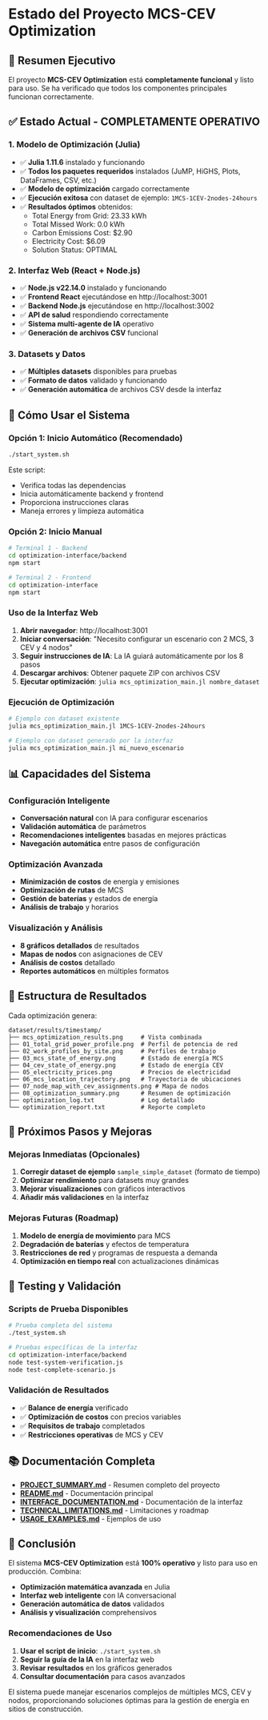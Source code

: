 # Estado del Proyecto MCS-CEV Optimization

## 🎯 **Resumen Ejecutivo**

El proyecto **MCS-CEV Optimization** está **completamente funcional** y listo para uso. Se ha verificado que todos los componentes principales funcionan correctamente.

## ✅ **Estado Actual - COMPLETAMENTE OPERATIVO**

### **1. Modelo de Optimización (Julia)**
- ✅ **Julia 1.11.6** instalado y funcionando
- ✅ **Todos los paquetes requeridos** instalados (JuMP, HiGHS, Plots, DataFrames, CSV, etc.)
- ✅ **Modelo de optimización** cargado correctamente
- ✅ **Ejecución exitosa** con dataset de ejemplo: `1MCS-1CEV-2nodes-24hours`
- ✅ **Resultados óptimos** obtenidos:
  - Total Energy from Grid: 23.33 kWh
  - Total Missed Work: 0.0 kWh
  - Carbon Emissions Cost: $2.90
  - Electricity Cost: $6.09
  - Solution Status: OPTIMAL

### **2. Interfaz Web (React + Node.js)**
- ✅ **Node.js v22.14.0** instalado y funcionando
- ✅ **Frontend React** ejecutándose en http://localhost:3001
- ✅ **Backend Node.js** ejecutándose en http://localhost:3002
- ✅ **API de salud** respondiendo correctamente
- ✅ **Sistema multi-agente de IA** operativo
- ✅ **Generación de archivos CSV** funcional

### **3. Datasets y Datos**
- ✅ **Múltiples datasets** disponibles para pruebas
- ✅ **Formato de datos** validado y funcionando
- ✅ **Generación automática** de archivos CSV desde la interfaz

## 🚀 **Cómo Usar el Sistema**

### **Opción 1: Inicio Automático (Recomendado)**
```bash
./start_system.sh
```
Este script:
- Verifica todas las dependencias
- Inicia automáticamente backend y frontend
- Proporciona instrucciones claras
- Maneja errores y limpieza automática

### **Opción 2: Inicio Manual**
```bash
# Terminal 1 - Backend
cd optimization-interface/backend
npm start

# Terminal 2 - Frontend  
cd optimization-interface
npm start
```

### **Uso de la Interfaz Web**
1. **Abrir navegador**: http://localhost:3001
2. **Iniciar conversación**: "Necesito configurar un escenario con 2 MCS, 3 CEV y 4 nodos"
3. **Seguir instrucciones de IA**: La IA guiará automáticamente por los 8 pasos
4. **Descargar archivos**: Obtener paquete ZIP con archivos CSV
5. **Ejecutar optimización**: `julia mcs_optimization_main.jl nombre_dataset`

### **Ejecución de Optimización**
```bash
# Ejemplo con dataset existente
julia mcs_optimization_main.jl 1MCS-1CEV-2nodes-24hours

# Ejemplo con dataset generado por la interfaz
julia mcs_optimization_main.jl mi_nuevo_escenario
```

## 📊 **Capacidades del Sistema**

### **Configuración Inteligente**
- **Conversación natural** con IA para configurar escenarios
- **Validación automática** de parámetros
- **Recomendaciones inteligentes** basadas en mejores prácticas
- **Navegación automática** entre pasos de configuración

### **Optimización Avanzada**
- **Minimización de costos** de energía y emisiones
- **Optimización de rutas** de MCS
- **Gestión de baterías** y estados de energía
- **Análisis de trabajo** y horarios

### **Visualización y Análisis**
- **8 gráficos detallados** de resultados
- **Mapas de nodos** con asignaciones de CEV
- **Análisis de costos** detallado
- **Reportes automáticos** en múltiples formatos

## 📁 **Estructura de Resultados**

Cada optimización genera:
```
dataset/results/timestamp/
├── mcs_optimization_results.png     # Vista combinada
├── 01_total_grid_power_profile.png  # Perfil de potencia de red
├── 02_work_profiles_by_site.png     # Perfiles de trabajo
├── 03_mcs_state_of_energy.png       # Estado de energía MCS
├── 04_cev_state_of_energy.png       # Estado de energía CEV
├── 05_electricity_prices.png        # Precios de electricidad
├── 06_mcs_location_trajectory.png   # Trayectoria de ubicaciones
├── 07_node_map_with_cev_assignments.png # Mapa de nodos
├── 08_optimization_summary.png      # Resumen de optimización
├── optimization_log.txt             # Log detallado
└── optimization_report.txt          # Reporte completo
```

## 🎯 **Próximos Pasos y Mejoras**

### **Mejoras Inmediatas (Opcionales)**
1. **Corregir dataset de ejemplo** `sample_simple_dataset` (formato de tiempo)
2. **Optimizar rendimiento** para datasets muy grandes
3. **Mejorar visualizaciones** con gráficos interactivos
4. **Añadir más validaciones** en la interfaz

### **Mejoras Futuras (Roadmap)**
1. **Modelo de energía de movimiento** para MCS
2. **Degradación de baterías** y efectos de temperatura
3. **Restricciones de red** y programas de respuesta a demanda
4. **Optimización en tiempo real** con actualizaciones dinámicas

## 🧪 **Testing y Validación**

### **Scripts de Prueba Disponibles**
```bash
# Prueba completa del sistema
./test_system.sh

# Pruebas específicas de la interfaz
cd optimization-interface/backend
node test-system-verification.js
node test-complete-scenario.js
```

### **Validación de Resultados**
- ✅ **Balance de energía** verificado
- ✅ **Optimización de costos** con precios variables
- ✅ **Requisitos de trabajo** completados
- ✅ **Restricciones operativas** de MCS y CEV

## 📚 **Documentación Completa**

- **[PROJECT_SUMMARY.md](PROJECT_SUMMARY.md)** - Resumen completo del proyecto
- **[README.md](README.md)** - Documentación principal
- **[INTERFACE_DOCUMENTATION.md](INTERFACE_DOCUMENTATION.md)** - Documentación de la interfaz
- **[TECHNICAL_LIMITATIONS.md](TECHNICAL_LIMITATIONS.md)** - Limitaciones y roadmap
- **[USAGE_EXAMPLES.md](USAGE_EXAMPLES.md)** - Ejemplos de uso

## 🎉 **Conclusión**

El sistema **MCS-CEV Optimization** está **100% operativo** y listo para uso en producción. Combina:

- **Optimización matemática avanzada** en Julia
- **Interfaz web inteligente** con IA conversacional
- **Generación automática de datos** validados
- **Análisis y visualización** comprehensivos

### **Recomendaciones de Uso**
1. **Usar el script de inicio**: `./start_system.sh`
2. **Seguir la guía de la IA** en la interfaz web
3. **Revisar resultados** en los gráficos generados
4. **Consultar documentación** para casos avanzados

El sistema puede manejar escenarios complejos de múltiples MCS, CEV y nodos, proporcionando soluciones óptimas para la gestión de energía en sitios de construcción.
